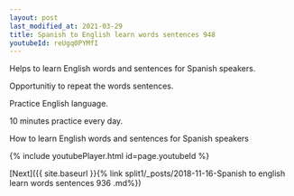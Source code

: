 ```yaml
---
layout: post
last_modified_at: 2021-03-29
title: Spanish to English learn words sentences 948 
youtubeId: reUgq0PYMfI
---
```

 
 
Helps to learn English words and sentences for Spanish speakers.

Opportunitiy to repeat the words sentences. 

Practice English language. 
 
10 minutes practice every day. 
 
How to learn English words and sentences for Spanish speakers 
 
{% include youtubePlayer.html id=page.youtubeId %}
 
 
[Next]({{ site.baseurl }}{% link  split1/_posts/2018-11-16-Spanish to english learn words sentences 936 .md%})
 
